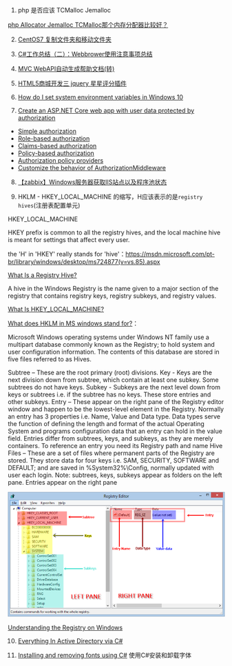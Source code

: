 

1. php 是否应该 TCMalloc Jemalloc

[php Allocator Jemalloc TCMalloc那个内存分配器比较好？](https://www.cnblogs.com/zdz8207/p/php-Allocator.html)


2. [CentOS7 复制文件夹和移动文件夹](https://blog.csdn.net/haopeng7816/article/details/83960155)


3. [C#工作总结（二）：Webbrower使用注意事项总结](https://blog.csdn.net/ZslLoveMiwa/article/details/80616399)

4. [MVC WebAPI自动生成帮助文档(转)](https://www.cnblogs.com/xcsn/p/7798531.html)

5. [HTML5商城开发三 jquery 星星评分插件](https://www.cnblogs.com/xcsn/p/7779269.html)

6. [How do I set system environment variables in Windows 10](http://superuser.com/questions/949560/how-do-i-set-system-environment-variables-in-windows-10)


7. [Create an ASP.NET Core web app with user data protected by authorization](https://learn.microsoft.com/en-us/aspnet/core/security/authorization/secure-data?view=aspnetcore-7.0)

- [Simple authorization](https://learn.microsoft.com/en-us/aspnet/core/security/authorization/simple?view=aspnetcore-7.0)
- [Role-based authorization](https://learn.microsoft.com/en-us/aspnet/core/security/authorization/roles?view=aspnetcore-7.0)
- [Claims-based authorization](https://learn.microsoft.com/en-us/aspnet/core/security/authorization/claims?view=aspnetcore-7.0)
- [Policy-based authorization](https://learn.microsoft.com/en-us/aspnet/core/security/authorization/policies?view=aspnetcore-7.0)
- [Authorization policy providers](https://learn.microsoft.com/en-us/aspnet/core/security/authorization/iauthorizationpolicyprovider?view=aspnetcore-7.0)
- [Customize the behavior of AuthorizationMiddleware](https://learn.microsoft.com/en-us/aspnet/core/security/authorization/customizingauthorizationmiddlewareresponse?view=aspnetcore-7.0)


8. [【zabbix】Windows服务器获取IIS站点以及程序池状态](https://blog.csdn.net/enweitech/article/details/78805276)


9. HKLM - HKEY_LOCAL_MACHINE 的缩写，H应该表示的是`registry hives`(注册表配置单元)

HKEY_LOCAL_MACHINE

HKEY prefix is common to all the registry hives, and the local machine hive is meant for settings that affect every user.

the 'H' in 'HKEY' really stands for 'hive'：https://msdn.microsoft.com/pt-br/library/windows/desktop/ms724877(v=vs.85).aspx

[What Is a Registry Hive?](https://www.lifewire.com/what-is-a-registry-hive-2625986)

A hive in the Windows Registry is the name given to a major section of the registry that contains registry keys, registry subkeys, and registry values.

[What Is HKEY_LOCAL_MACHINE?](https://www.lifewire.com/hkey-local-machine-2625902)

[What does HKLM in MS windows stand for?](https://stackoverflow.com/questions/2185123/what-does-hklm-in-ms-windows-stand-for)：

Microsoft Windows operating systems under Windows NT family use a multipart database commonly known as the Registry; to hold system and user configuration information. The contents of this database are stored in five files referred to as Hives.

Subtree – These are the root primary (root) divisions.
Key - Keys are the next division down from subtree, which contain at least one subkey. Some subtrees do not have keys.
Subkey - Subkeys are the next level down from keys or subtrees i.e. if the subtree has no keys. These store entries and other subkeys.
Entry – These appear on the right pane of the Registry editor window and happen to be the lowest-level element in the Registry. Normally an entry has 3 properties i.e. Name, Value and Data type. Data types serve the function of defining the length and format of the actual Operating System and programs configuration data that an entry can hold in the value field. Entries differ from subtrees, keys, and subkeys, as they are merely containers. To reference an entry you need its Registry path and name
Hive Files – These are a set of files where permanent parts of the Registry are stored. They store data for four keys i.e. SAM, SECURITY, SOFTWARE and DEFAULT; and are saved in %System32%\Config, normally updated with user each login.
Note: subtrees, keys, subkeys appear as folders on the left pane. Entries appear on the right pane

![](img/20230222104924.png)  

[Understanding the Registry on Windows](https://kb.uconn.edu/space/IKB/10737647782/Understanding+the+Registry+on+Windows)


10. [Everything In Active Directory via C#](https://daoudisamir.com/everything-in-active-directory-via-c/)

11. [Installing and removing fonts using C#](https://daoudisamir.com/installing-and-removing-fonts-using-c/) 使用C#安装和卸载字体
